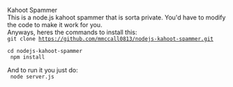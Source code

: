 Kahoot Spammer<br>
This is a node.js kahoot spammer that is sorta private. You'd have to modify the code to make it work for you.<br>
Anyways, heres the commands to install this:<br>
<code>git clone https://github.com/mmccall0813/nodejs-kahoot-spammer.git<br>
  cd nodejs-kahoot-spammer<br>
  npm install<br>
  </code><br>
  And to run it you just do:<br>
  <code>
node server.js
</code>
